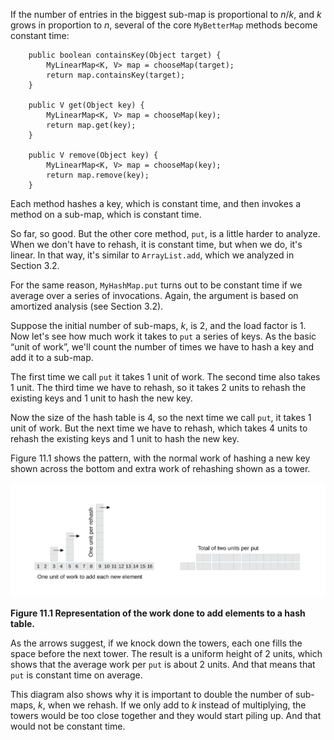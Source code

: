 If the number of entries in the biggest sub-map is proportional to $n/k$, and $k$ grows in proportion to $n$, several of the core `MyBetterMap` methods become constant time:

```code
    public boolean containsKey(Object target) {
        MyLinearMap<K, V> map = chooseMap(target);
        return map.containsKey(target);
    }

    public V get(Object key) {
        MyLinearMap<K, V> map = chooseMap(key);
        return map.get(key);
    }

    public V remove(Object key) {
        MyLinearMap<K, V> map = chooseMap(key);
        return map.remove(key);
    }
```

Each method hashes a key, which is constant time, and then invokes a method on a sub-map, which is constant time.


So far, so good. But the other core method, `put`, is a little harder to analyze. When we don't have to rehash, it is constant time, but when we do, it's linear. In that way, it's similar to `ArrayList.add`, which we analyzed in Section 3.2.


For the same reason, `MyHashMap.put` turns out to be constant time if we average over a series of invocations. Again, the argument is based on amortized analysis  (see Section 3.2).


Suppose the initial number of sub-maps, $k$, is 2, and the load factor is 1. Now let's see how much work it takes to `put` a series of keys. As the basic “unit of work”, we'll count the number of times we have to hash a key and add it to a sub-map.


The first time we call `put` it takes 1 unit of work. The second time also takes 1 unit. The third time we have to rehash, so it takes 2 units to rehash the existing keys and 1 unit to hash the new key.

Now the size of the hash table is 4, so the next time we call `put`, it takes 1 unit of work. But the next time we have to rehash, which takes 4 units to rehash the existing keys and 1 unit to hash the new key.


Figure 11.1 shows the pattern, with the normal work of hashing a new key shown across the bottom and extra work of rehashing shown as a tower.

![Figure 11.1 Representation of the work done to add elements to a hash table.](figs/tower.jpg)

**Figure 11.1 Representation of the work done to add elements to a hash table.**

As the arrows suggest, if we knock down the towers, each one fills the space before the next tower. The result is a uniform height of 2 units, which shows that the average work per `put` is about 2 units. And that means that `put` is constant time on average.

This diagram also shows why it is important to double the number of sub-maps, $k$, when we rehash. If we only add to $k$ instead of multiplying, the towers would be too close together and they would start piling up. And that would not be constant time.